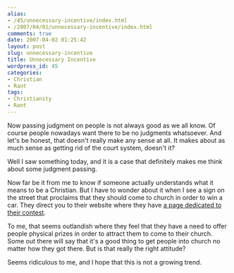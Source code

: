 ```yaml
---
alias:
- /45/unnecessary-incentive/index.html
- /2007/04/01/unnecessary-incentive/index.html
comments: true
date: 2007-04-02 01:25:42
layout: post
slug: unnecessary-incentive
title: Unnecessary Incentive
wordpress_id: 45
categories:
- Christian
- Rant
tags:
- Christianity
- Rant
---
```


Now passing judgment on people is not always good as we all know.  Of course people nowadays want there to be no judgments whatsoever.  And let's be honest, that doesn't really make any sense at all.  It makes about as much sense as getting rid of the court system, doesn't it?  

Well I saw something today, and it is a case that definitely makes me think about some judgment passing.

Now far be it from me to know if someone actually understands what it means to be a Christian.  But I have to wonder about it when I see a sign on the street that proclaims that they should come to church in order to win a car.  They direct you to their website where they have [a page dedicated to their contest](http://www.ineedarevolution.com/easter/).  

To me, that seems outlandish where they feel that they have a need to offer people physical prizes in order to attract them to come to their church.  Some out there will say that it's a good thing to get people into church no matter how they got there.  But is that really the right attitude?  

Seems ridiculous to me, and I hope that this is not a growing trend.
